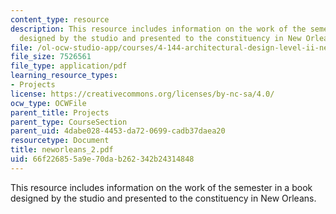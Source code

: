 ```yaml
---
content_type: resource
description: This resource includes information on the work of the semester in a book
  designed by the studio and presented to the constituency in New Orleans.
file: /ol-ocw-studio-app/courses/4-144-architectural-design-level-ii-new-orleans-studio-spring-2006/66f226855a9e70dab262342b24314848_neworleans_2.pdf
file_size: 7526561
file_type: application/pdf
learning_resource_types:
- Projects
license: https://creativecommons.org/licenses/by-nc-sa/4.0/
ocw_type: OCWFile
parent_title: Projects
parent_type: CourseSection
parent_uid: 4dabe028-4453-da72-0699-cadb37daea20
resourcetype: Document
title: neworleans_2.pdf
uid: 66f22685-5a9e-70da-b262-342b24314848
---
```

This resource includes information on the work of the semester in a book designed by the studio and presented to the constituency in New Orleans.